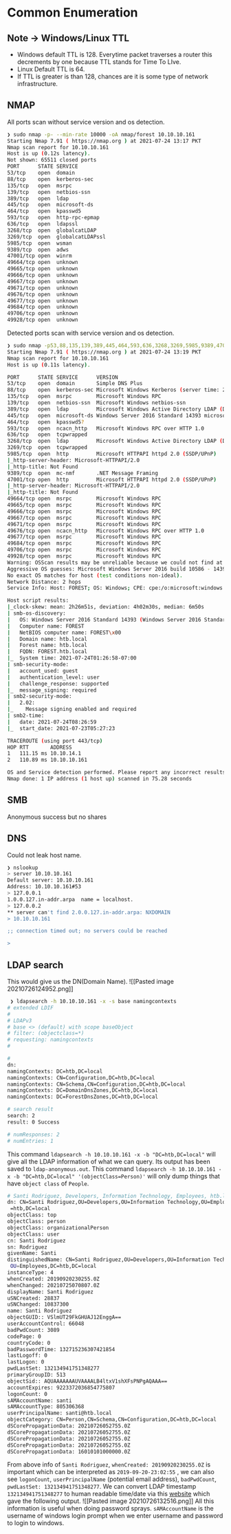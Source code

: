 # Common Enumeration
## Note -> Windows/Linux TTL
*  Windows default TTL is 128. Everytime packet traverses a router this decrements by one because TTL stands for Time To LIve.
*  Linux Default TTL is 64.
*  If TTL is greater is than 128, chances are it is some type of network infrastructure.


## NMAP
All ports scan without service version and os detection.
```bash
❯ sudo nmap -p- --min-rate 10000 -oA nmap/forest 10.10.10.161
Starting Nmap 7.91 ( https://nmap.org ) at 2021-07-24 13:17 PKT
Nmap scan report for 10.10.10.161
Host is up (0.12s latency).
Not shown: 65511 closed ports
PORT      STATE SERVICE
53/tcp    open  domain
88/tcp    open  kerberos-sec
135/tcp   open  msrpc
139/tcp   open  netbios-ssn
389/tcp   open  ldap
445/tcp   open  microsoft-ds
464/tcp   open  kpasswd5
593/tcp   open  http-rpc-epmap
636/tcp   open  ldapssl
3268/tcp  open  globalcatLDAP
3269/tcp  open  globalcatLDAPssl
5985/tcp  open  wsman
9389/tcp  open  adws
47001/tcp open  winrm
49664/tcp open  unknown
49665/tcp open  unknown
49666/tcp open  unknown
49667/tcp open  unknown
49671/tcp open  unknown
49676/tcp open  unknown
49677/tcp open  unknown
49684/tcp open  unknown
49706/tcp open  unknown
49928/tcp open  unknown
```
Detected ports scan with service version and os detection.
```bash
❯ sudo nmap -p53,88,135,139,389,445,464,593,636,3268,3269,5985,9389,47001,49664,49665,49666,49667,49671,49676,49677,49684,49706,49928 -A  -oA nmap/forest_version 10.10.10.161
Starting Nmap 7.91 ( https://nmap.org ) at 2021-07-24 13:19 PKT
Nmap scan report for 10.10.10.161
Host is up (0.11s latency).

PORT      STATE SERVICE      VERSION
53/tcp    open  domain       Simple DNS Plus
88/tcp    open  kerberos-sec Microsoft Windows Kerberos (server time: 2021-07-24 08:26:02Z)
135/tcp   open  msrpc        Microsoft Windows RPC
139/tcp   open  netbios-ssn  Microsoft Windows netbios-ssn
389/tcp   open  ldap         Microsoft Windows Active Directory LDAP (Domain: htb.local, Site: Default-First-Site-Name)
445/tcp   open  microsoft-ds Windows Server 2016 Standard 14393 microsoft-ds (workgroup: HTB)
464/tcp   open  kpasswd5?
593/tcp   open  ncacn_http   Microsoft Windows RPC over HTTP 1.0
636/tcp   open  tcpwrapped
3268/tcp  open  ldap         Microsoft Windows Active Directory LDAP (Domain: htb.local, Site: Default-First-Site-Name)
3269/tcp  open  tcpwrapped
5985/tcp  open  http         Microsoft HTTPAPI httpd 2.0 (SSDP/UPnP)
|_http-server-header: Microsoft-HTTPAPI/2.0
|_http-title: Not Found
9389/tcp  open  mc-nmf       .NET Message Framing
47001/tcp open  http         Microsoft HTTPAPI httpd 2.0 (SSDP/UPnP)
|_http-server-header: Microsoft-HTTPAPI/2.0
|_http-title: Not Found
49664/tcp open  msrpc        Microsoft Windows RPC
49665/tcp open  msrpc        Microsoft Windows RPC
49666/tcp open  msrpc        Microsoft Windows RPC
49667/tcp open  msrpc        Microsoft Windows RPC
49671/tcp open  msrpc        Microsoft Windows RPC
49676/tcp open  ncacn_http   Microsoft Windows RPC over HTTP 1.0
49677/tcp open  msrpc        Microsoft Windows RPC
49684/tcp open  msrpc        Microsoft Windows RPC
49706/tcp open  msrpc        Microsoft Windows RPC
49928/tcp open  msrpc        Microsoft Windows RPC
Warning: OSScan results may be unreliable because we could not find at least 1 open and 1 closed port
Aggressive OS guesses: Microsoft Windows Server 2016 build 10586 - 14393 (96%), Microsoft Windows Server 2016 (95%), Microsoft Windows 10 1507 (93%), Microsoft Windows 10 1507 - 1607 (93%), Microsoft Windows Server 2012 (93%), Microsoft Windows Server 2012 R2 (93%), Microsoft Windows Server 2012 R2 Update 1 (93%), Microsoft Windows 7, Windows Server 2012, or Windows 8.1 Update 1 (93%), Microsoft Windows Vista SP1 - SP2, Windows Server 2008 SP2, or Windows 7 (93%), Microsoft Windows 10 (93%)
No exact OS matches for host (test conditions non-ideal).
Network Distance: 2 hops
Service Info: Host: FOREST; OS: Windows; CPE: cpe:/o:microsoft:windows

Host script results:
|_clock-skew: mean: 2h26m51s, deviation: 4h02m30s, median: 6m50s
| smb-os-discovery:
|   OS: Windows Server 2016 Standard 14393 (Windows Server 2016 Standard 6.3)
|   Computer name: FOREST
|   NetBIOS computer name: FOREST\x00
|   Domain name: htb.local
|   Forest name: htb.local
|   FQDN: FOREST.htb.local
|_  System time: 2021-07-24T01:26:58-07:00
| smb-security-mode:
|   account_used: guest
|   authentication_level: user
|   challenge_response: supported
|_  message_signing: required
| smb2-security-mode:
|   2.02:
|_    Message signing enabled and required
| smb2-time:
|   date: 2021-07-24T08:26:59
|_  start_date: 2021-07-23T05:27:23

TRACEROUTE (using port 443/tcp)
HOP RTT       ADDRESS
1   111.15 ms 10.10.14.1
2   110.89 ms 10.10.10.161

OS and Service detection performed. Please report any incorrect results at https://nmap.org/submit/ .
Nmap done: 1 IP address (1 host up) scanned in 75.28 seconds
```
## SMB
Anonymous success but no shares
## DNS
Could not leak host name.
```bash
❯ nslookup
> server 10.10.10.161
Default server: 10.10.10.161
Address: 10.10.10.161#53
> 127.0.0.1
1.0.0.127.in-addr.arpa  name = localhost.
> 127.0.0.2
** server can't find 2.0.0.127.in-addr.arpa: NXDOMAIN
> 10.10.10.161

;; connection timed out; no servers could be reached

>
```
## LDAP search
This would give us the DN(Domain Name).
![[Pasted image 20210726124952.png]]
```bash
 ❯ ldapsearch -h 10.10.10.161 -x -s base namingcontexts
# extended LDIF
#
# LDAPv3
# base <> (default) with scope baseObject
# filter: (objectclass=*)
# requesting: namingcontexts
#

#
dn:
namingContexts: DC=htb,DC=local
namingContexts: CN=Configuration,DC=htb,DC=local
namingContexts: CN=Schema,CN=Configuration,DC=htb,DC=local
namingContexts: DC=DomainDnsZones,DC=htb,DC=local
namingContexts: DC=ForestDnsZones,DC=htb,DC=local

# search result
search: 2
result: 0 Success

# numResponses: 2
# numEntries: 1
```
This command `ldapsearch -h 10.10.10.161 -x -b "DC=htb,DC=local"` will give all the LDAP information of what we can query. Its output has been saved to `ldap-anonymous.out`.
This  command `ldapsearch -h 10.10.10.161 -x -b "DC=htb,DC=local" '(objectClass=Person)'` will only dump things that have `object class` of `People`.
```bash
# Santi Rodriguez, Developers, Information Technology, Employees, htb.local
dn: CN=Santi Rodriguez,OU=Developers,OU=Information Technology,OU=Employees,DC
 =htb,DC=local
objectClass: top
objectClass: person
objectClass: organizationalPerson
objectClass: user
cn: Santi Rodriguez
sn: Rodriguez
givenName: Santi
distinguishedName: CN=Santi Rodriguez,OU=Developers,OU=Information Technology,
 OU=Employees,DC=htb,DC=local
instanceType: 4
whenCreated: 20190920230255.0Z
whenChanged: 20210725070807.0Z
displayName: Santi Rodriguez
uSNCreated: 28837
uSNChanged: 10837300
name: Santi Rodriguez
objectGUID:: VSlmUT29FkGHUAJ12EnggA==
userAccountControl: 66048
badPwdCount: 3089
codePage: 0
countryCode: 0
badPasswordTime: 132715236307421854
lastLogoff: 0
lastLogon: 0
pwdLastSet: 132134941751348277
primaryGroupID: 513
objectSid:: AQUAAAAAAAUVAAAALB4ltxV1shXFsPNPgAQAAA==
accountExpires: 9223372036854775807
logonCount: 0
sAMAccountName: santi
sAMAccountType: 805306368
userPrincipalName: santi@htb.local
objectCategory: CN=Person,CN=Schema,CN=Configuration,DC=htb,DC=local
dSCorePropagationData: 20210726052755.0Z
dSCorePropagationData: 20210726052755.0Z
dSCorePropagationData: 20210726052755.0Z
dSCorePropagationData: 20210726052755.0Z
dSCorePropagationData: 16010101000000.0Z
```
From above info of `Santi Rodriguez`, `whenCreated: 20190920230255.0Z` is important which can be interpreted as `2019-09-20-23:02:55` , we can also see `logonCount`, `userPrincipalName` (potential email address), `badPwdCount`, `pwdLastSet: 132134941751348277`. We can convert LDAP timestamp `132134941751348277` to human readable time/date via this [website](https://www.epochconverter.com/ldap) which gave the following output.
![[Pasted image 20210726132516.png]]
All this information is useful when doing password sprays.
`sAMAccountName` is the username of windows login prompt when we enter username and password to login to windows.

